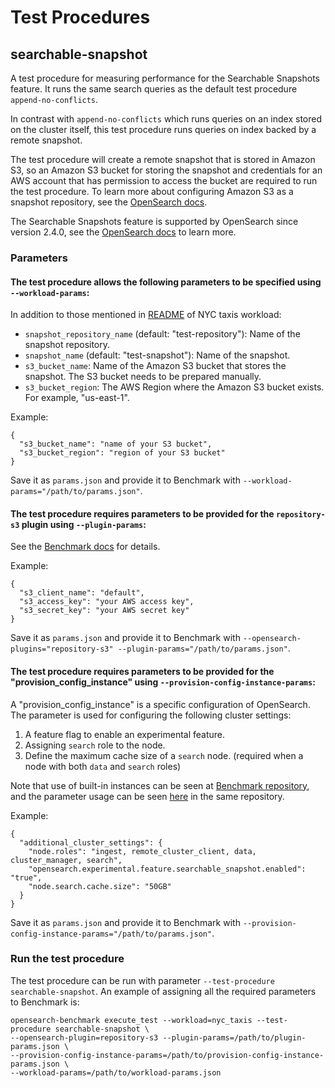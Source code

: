 # Test Procedures

## searchable-snapshot

A test procedure for measuring performance for the Searchable Snapshots feature. It runs the same search queries as the default test procedure `append-no-conflicts`.

In contrast with `append-no-conflicts` which runs queries on an index stored on the cluster itself, this test procedure runs queries on index backed by a remote snapshot.

The test procedure will create a remote snapshot that is stored in Amazon S3, so an Amazon S3 bucket for storing the snapshot and credentials for an AWS account that has permission to access the bucket are required to run the test procedure.
To learn more about configuring Amazon S3 as a snapshot repository, see the [OpenSearch docs](https://opensearch.org/docs/latest/opensearch/snapshots/snapshot-restore#amazon-s3).

The Searchable Snapshots feature is supported by OpenSearch since version 2.4.0, see the [OpenSearch docs](https://opensearch.org/docs/2.4/opensearch/snapshots/searchable_snapshot) to learn more.

### Parameters

#### The test procedure allows the following parameters to be specified using `--workload-params`:

In addition to those mentioned in [README](README.md) of NYC taxis workload:
* `snapshot_repository_name` (default: "test-repository"): Name of the snapshot repository.
* `snapshot_name` (default: "test-snapshot"): Name of the snapshot.
* `s3_bucket_name`: Name of the Amazon S3 bucket that stores the snapshot. The S3 bucket needs to be prepared manually.
* `s3_bucket_region`: The AWS Region where the Amazon S3 bucket exists. For example, "us-east-1".

Example:
```
{
  "s3_bucket_name": "name of your S3 bucket",
  "s3_bucket_region": "region of your S3 bucket"
}
 ```
Save it as `params.json` and provide it to Benchmark with `--workload-params="/path/to/params.json"`.

#### The test procedure requires parameters to be provided for the `repository-s3` plugin using `--plugin-params`:
See the [Benchmark docs](https://github.com/opensearch-project/opensearch-benchmark/blob/main/osbenchmark/resources/provision_configs/main/plugins/v1/repository_s3/README.md
) for details.

Example:
```
{
  "s3_client_name": "default",
  "s3_access_key": "your AWS access key",
  "s3_secret_key": "your AWS secret key"
}
 ```
Save it as `params.json` and provide it to Benchmark with `--opensearch-plugins="repository-s3" --plugin-params="/path/to/params.json"`.

#### The test procedure requires parameters to be provided for the "provision_config_instance" using `--provision-config-instance-params`:

A "provision_config_instance" is a specific configuration of OpenSearch. The parameter is used for configuring the following cluster settings:
1. A feature flag to enable an experimental feature.
2. Assigning `search` role to the node.
3. Define the maximum cache size of a `search` node. (required when a node with both `data` and `search` roles)

Note that use of built-in instances can be seen at [Benchmark repository](https://github.com/opensearch-project/opensearch-benchmark/tree/main/osbenchmark/resources/provision_configs/main/provision_config_instances/v1),
and the parameter usage can be seen [here](https://github.com/opensearch-project/opensearch-benchmark/blob/main/osbenchmark/resources/provision_configs/main/provision_config_instances/v1/vanilla/README.md) in the same repository.

Example:
```
{
  "additional_cluster_settings": {
    "node.roles": "ingest, remote_cluster_client, data, cluster_manager, search",
    "opensearch.experimental.feature.searchable_snapshot.enabled": "true",
    "node.search.cache.size": "50GB"
  }
}
```
Save it as `params.json` and provide it to Benchmark with `--provision-config-instance-params="/path/to/params.json"`.

### Run the test procedure
The test procedure can be run with parameter `--test-procedure searchable-snapshot`.
An example of assigning all the required parameters to Benchmark is:
```
opensearch-benchmark execute_test --workload=nyc_taxis --test-procedure searchable-snapshot \
--opensearch-plugin=repository-s3 --plugin-params=/path/to/plugin-params.json \
--provision-config-instance-params=/path/to/provision-config-instance-params.json \
--workload-params=/path/to/workload-params.json
```